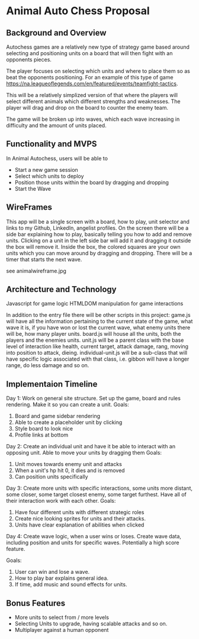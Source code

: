 # Animal Auto Chess Proposal

## Background and Overview

Autochess games are a relatively new type of strategy game based around selecting and positioning units on a board that will then fight with an opponents pieces.

The player focuses on selecting which units and where to place them so as beat the opponents positioning. For an example of this type of game https://na.leagueoflegends.com/en/featured/events/teamfight-tactics.

This will be a relatively simplized version of that where the players will select different animals which different strengths and weaknesses. The player will drag and drop on the board to counter the enemy team.

The game will be broken up into waves, which each wave increasing in difficulty and the amount of units placed.

## Functionality and MVPS

In Animal Autochess, users will be able to

- Start a new game session
- Select which units to deploy
- Position those units within the board by dragging and dropping
- Start the Wave

## WireFrames

This app will be a single screen with a board, how to play, unit selector and links to my Github, LinkedIn, angelist profiles.
On the screen there will be a side bar explaining how to play, basically telling you how to add and remove units.
Clicking on a unit in the left side bar will add it and dragging it outside the box will remove it.
Inside the box, the colored squares are your own units which you can move around by dragging and dropping. There will be a timer that starts the next wave.

see animalwireframe.jpg

## Architecture and Technology

Javascript for game logic
HTMLDOM manipulation for game interactions

In addition to the entry file there will be other scripts in this project:
game.js will have all the information pertaining to the current state of the game, what wave it is, if you have won or lost the current wave, what enemy units there will be, how many player units.
board.js will house all the units, both the players and the enemies units.
unit.js will be a parent class with the base level of interaction like health, current target, attack damage, rang, moving into position to attack, dieing.
individual-unit.js will be a sub-class that will have specific logic associated with that class, i.e. gibbon will have a longer range, do less damage and so on.

## Implementaion Timeline

Day 1: Work on general site structure. Set up the game, board and rules rendering. Make it so you can create
a unit. 
Goals:
1) Board and game sidebar rendering
2) Able to create a placeholder unit by clicking
3) Style board to look nice
4) Profile links at bottom

Day 2: Create an individual unit and have it be able to interact with an opposing unit. Able to move your units by dragging them
Goals:
1) Unit moves towards enemy unit and attacks
2) When a unit's hp hit 0, it dies and is removed
3) Can position units specifically

Day 3: Create more units with specific interactions, some units more distant, some closer, some target closest enemy, some target furthest.
Have all of their interaction work with each other.
Goals:

1) Have four different units with different strategic roles
2) Create nice looking sprites for units and their attacks.
3) Units have clear explanation of abilities when clicked

Day 4: Create wave logic, when a user wins or loses. Create wave data, including position and units for specific waves. Potentially a high score feature.

Goals:
1) User can win and lose a wave.
2) How to play bar explains general idea.
3) If time, add music and sound effects for units.

## Bonus Features

- More units to select from / more levels
- Selecting Units to upgrade, having scalable attacks and so on.
- Multiplayer against a human opponent

